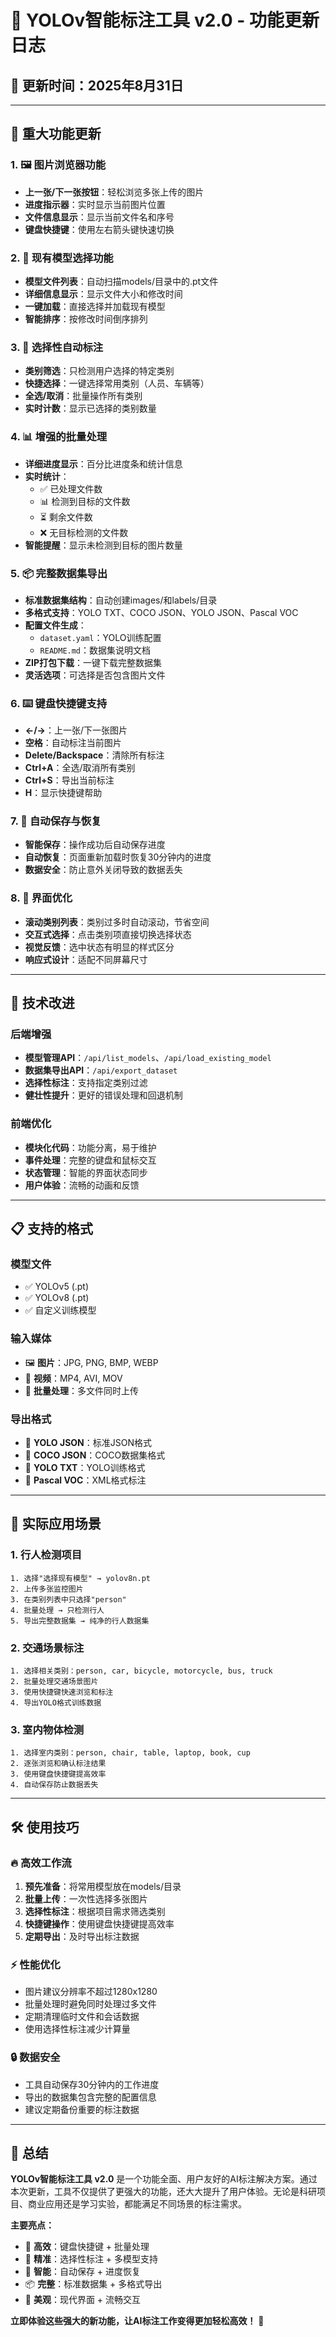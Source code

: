 # 🚀 YOLOv智能标注工具 v2.0 - 功能更新日志

## 📅 更新时间：2025年8月31日

---

## 🎉 重大功能更新

### 1. 🖼️ 图片浏览器功能
- **上一张/下一张按钮**：轻松浏览多张上传的图片
- **进度指示器**：实时显示当前图片位置
- **文件信息显示**：显示当前文件名和序号
- **键盘快捷键**：使用左右箭头键快速切换

### 2. 📁 现有模型选择功能
- **模型文件列表**：自动扫描models/目录中的.pt文件
- **详细信息显示**：显示文件大小和修改时间
- **一键加载**：直接选择并加载现有模型
- **智能排序**：按修改时间倒序排列

### 3. 🎯 选择性自动标注
- **类别筛选**：只检测用户选择的特定类别
- **快捷选择**：一键选择常用类别（人员、车辆等）
- **全选/取消**：批量操作所有类别
- **实时计数**：显示已选择的类别数量

### 4. 📊 增强的批量处理
- **详细进度显示**：百分比进度条和统计信息
- **实时统计**：
  - ✅ 已处理文件数
  - 📊 检测到目标的文件数
  - ⏳ 剩余文件数
  - ❌ 无目标检测的文件数
- **智能提醒**：显示未检测到目标的图片数量

### 5. 📦 完整数据集导出
- **标准数据集结构**：自动创建images/和labels/目录
- **多格式支持**：YOLO TXT、COCO JSON、YOLO JSON、Pascal VOC
- **配置文件生成**：
  - `dataset.yaml`：YOLO训练配置
  - `README.md`：数据集说明文档
- **ZIP打包下载**：一键下载完整数据集
- **灵活选项**：可选择是否包含图片文件

### 6. ⌨️ 键盘快捷键支持
- **←/→**：上一张/下一张图片
- **空格**：自动标注当前图片
- **Delete/Backspace**：清除所有标注
- **Ctrl+A**：全选/取消所有类别
- **Ctrl+S**：导出当前标注
- **H**：显示快捷键帮助

### 7. 💾 自动保存与恢复
- **智能保存**：操作成功后自动保存进度
- **自动恢复**：页面重新加载时恢复30分钟内的进度
- **数据安全**：防止意外关闭导致的数据丢失

### 8. 🎨 界面优化
- **滚动类别列表**：类别过多时自动滚动，节省空间
- **交互式选择**：点击类别项直接切换选择状态
- **视觉反馈**：选中状态有明显的样式区分
- **响应式设计**：适配不同屏幕尺寸

---

## 🔧 技术改进

### 后端增强
- **模型管理API**：`/api/list_models`、`/api/load_existing_model`
- **数据集导出API**：`/api/export_dataset`
- **选择性标注**：支持指定类别过滤
- **健壮性提升**：更好的错误处理和回退机制

### 前端优化
- **模块化代码**：功能分离，易于维护
- **事件处理**：完整的键盘和鼠标交互
- **状态管理**：智能的界面状态同步
- **用户体验**：流畅的动画和反馈

---

## 📋 支持的格式

### 模型文件
- ✅ YOLOv5 (.pt)
- ✅ YOLOv8 (.pt)
- ✅ 自定义训练模型

### 输入媒体
- 🖼️ **图片**：JPG, PNG, BMP, WEBP
- 🎥 **视频**：MP4, AVI, MOV
- 📁 **批量处理**：多文件同时上传

### 导出格式
- 📄 **YOLO JSON**：标准JSON格式
- 📄 **COCO JSON**：COCO数据集格式
- 📄 **YOLO TXT**：YOLO训练格式
- 📄 **Pascal VOC**：XML格式标注

---

## 🎯 实际应用场景

### 1. 行人检测项目
```
1. 选择"选择现有模型" → yolov8n.pt
2. 上传多张监控图片
3. 在类别列表中只选择"person"
4. 批量处理 → 只检测行人
5. 导出完整数据集 → 纯净的行人数据集
```

### 2. 交通场景标注
```
1. 选择相关类别：person, car, bicycle, motorcycle, bus, truck
2. 批量处理交通场景图片
3. 使用快捷键快速浏览和标注
4. 导出YOLO格式训练数据
```

### 3. 室内物体检测
```
1. 选择室内类别：person, chair, table, laptop, book, cup
2. 逐张浏览和确认标注结果
3. 使用键盘快捷键提高效率
4. 自动保存防止数据丢失
```

---

## 🛠️ 使用技巧

### 🔥 高效工作流
1. **预先准备**：将常用模型放在models/目录
2. **批量上传**：一次性选择多张图片
3. **选择性标注**：根据项目需求筛选类别
4. **快捷键操作**：使用键盘快捷键提高效率
5. **定期导出**：及时导出标注数据

### ⚡ 性能优化
- 图片建议分辨率不超过1280x1280
- 批量处理时避免同时处理过多文件
- 定期清理临时文件和会话数据
- 使用选择性标注减少计算量

### 🔒 数据安全
- 工具自动保存30分钟内的工作进度
- 导出的数据集包含完整的配置信息
- 建议定期备份重要的标注数据

---

## 🎊 总结

**YOLOv智能标注工具 v2.0** 是一个功能全面、用户友好的AI标注解决方案。通过本次更新，工具不仅提供了更强大的功能，还大大提升了用户体验。无论是科研项目、商业应用还是学习实验，都能满足不同场景的标注需求。

**主要亮点：**
- 🚀 **高效**：键盘快捷键 + 批量处理
- 🎯 **精准**：选择性标注 + 多模型支持  
- 🔄 **智能**：自动保存 + 进度恢复
- 📦 **完整**：标准数据集 + 多格式导出
- 🎨 **美观**：现代界面 + 流畅交互

**立即体验这些强大的新功能，让AI标注工作变得更加轻松高效！** 🎉
